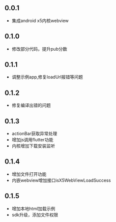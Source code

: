 ## 0.0.1

* 集成android x5内核webview

## 0.1.0

* 修改部分代码，提升pub分数

## 0.1.1

* 调整示例app,修复loadUrl报错等问题

## 0.1.2

* 修复编译出错的问题

## 0.1.3

* actionBar获取异常处理
* 增加js调用flutter功能
* 内核增加下载安装监听

## 0.1.4

* 增加文件打开功能
* 内嵌webview增加接口isX5WebViewLoadSuccess

## 0.1.5

* 增加本地html加载示例
* sdk升级，添加文件权限

